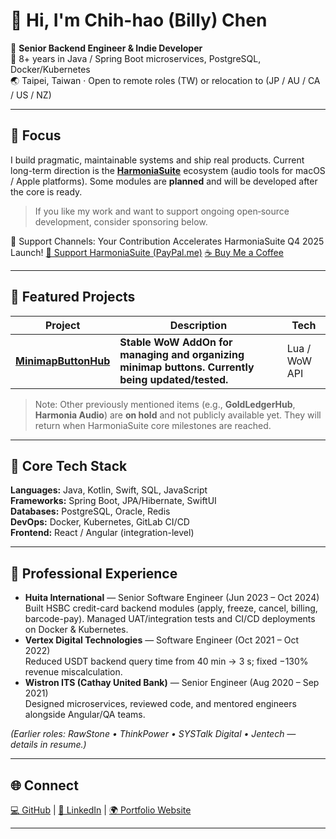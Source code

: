 # 👋 Hi, I'm Chih-hao (Billy) Chen

💼 **Senior Backend Engineer & Indie Developer**  
🧠 8+ years in Java / Spring Boot microservices, PostgreSQL, Docker/Kubernetes  
🌏 Taipei, Taiwan · Open to remote roles (TW) or relocation to (JP / AU / CA / US / NZ)

---

## 🎯 Focus
I build pragmatic, maintainable systems and ship real products. Current long-term direction is the [**HarmoniaSuite**](https://github.com/OneOfWolvesBilly/HarmoniaSuite) ecosystem (audio tools for macOS / Apple platforms). Some modules are **planned** and will be developed after the core is ready.

> If you like my work and want to support ongoing open‑source development, consider sponsoring below.

🎉 Support Channels: Your Contribution Accelerates HarmoniaSuite Q4 2025 Launch! [💖 Support HarmoniaSuite (PayPal.me)](https://paypal.me/HarmoniaSuite)   [☕ Buy Me a Coffee](https://buymeacoffee.com/harmonia.suite.project)

---

## 🧩 Featured Projects
| Project | Description | Tech |
|---|---|---|
| [**MinimapButtonHub**](https://github.com/OneOfWolvesBilly/MinimapButtonHub) | **Stable WoW AddOn for managing and organizing minimap buttons. Currently being updated/tested.** | Lua / WoW API |

> Note: Other previously mentioned items (e.g., **GoldLedgerHub**, **Harmonia Audio**) are **on hold** and not publicly available yet. They will return when HarmoniaSuite core milestones are reached.

---

## 🧰 Core Tech Stack
**Languages:** Java, Kotlin, Swift, SQL, JavaScript  
**Frameworks:** Spring Boot, JPA/Hibernate, SwiftUI  
**Databases:** PostgreSQL, Oracle, Redis  
**DevOps:** Docker, Kubernetes, GitLab CI/CD  
**Frontend:** React / Angular (integration-level)

---

## 💼 Professional Experience
- **Huita International** — Senior Software Engineer (Jun 2023 – Oct 2024)  
  Built HSBC credit-card backend modules (apply, freeze, cancel, billing, barcode-pay). Managed UAT/integration tests and CI/CD deployments on Docker & Kubernetes.
- **Vertex Digital Technologies** — Software Engineer (Oct 2021 – Oct 2022)  
  Reduced USDT backend query time from 40 min → 3 s; fixed −130% revenue miscalculation.
- **Wistron ITS (Cathay United Bank)** — Senior Engineer (Aug 2020 – Sep 2021)  
  Designed microservices, reviewed code, and mentored engineers alongside Angular/QA teams.

*(Earlier roles: RawStone • ThinkPower • SYSTalk Digital • Jentech — details in resume.)*


---

## 🌐 Connect
[💻 GitHub](https://github.com/OneOfWolvesBilly)  |  [🔗 LinkedIn](https://www.linkedin.com/in/chih-hao-chen/)  |  [🌍 Portfolio Website](https://oneofwolvesbilly.github.io)  

---
